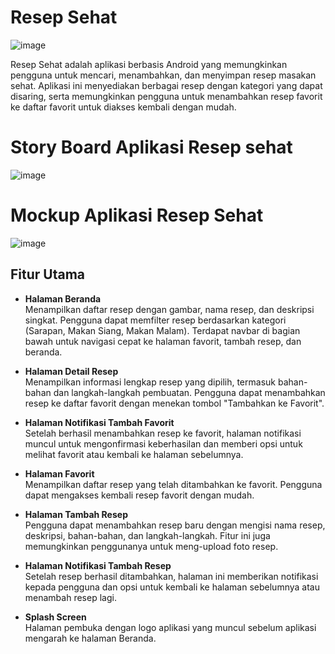 # Resep Sehat
![image](Gambar/logo.png)


Resep Sehat adalah aplikasi berbasis Android yang memungkinkan pengguna untuk mencari, menambahkan, dan menyimpan resep masakan sehat. Aplikasi ini menyediakan berbagai resep dengan kategori yang dapat disaring, serta memungkinkan pengguna untuk menambahkan resep favorit ke daftar favorit untuk diakses kembali dengan mudah.

# Story Board Aplikasi Resep sehat
![image](https://github.com/user-attachments/assets/74e88950-2a21-4f4b-90db-2f4d7c3fcad3)


# Mockup Aplikasi Resep Sehat
![image](https://github.com/user-attachments/assets/383d19f0-9a16-485d-815c-6b319519e8ed)



## Fitur Utama

- **Halaman Beranda**  
  Menampilkan daftar resep dengan gambar, nama resep, dan deskripsi singkat. Pengguna dapat memfilter resep berdasarkan kategori (Sarapan, Makan Siang, Makan Malam). Terdapat navbar di bagian bawah untuk navigasi cepat ke halaman favorit, tambah resep, dan beranda.

- **Halaman Detail Resep**  
  Menampilkan informasi lengkap resep yang dipilih, termasuk bahan-bahan dan langkah-langkah pembuatan. Pengguna dapat menambahkan resep ke daftar favorit dengan menekan tombol "Tambahkan ke Favorit".

- **Halaman Notifikasi Tambah Favorit**  
  Setelah berhasil menambahkan resep ke favorit, halaman notifikasi muncul untuk mengonfirmasi keberhasilan dan memberi opsi untuk melihat favorit atau kembali ke halaman sebelumnya.

- **Halaman Favorit**  
  Menampilkan daftar resep yang telah ditambahkan ke favorit. Pengguna dapat mengakses kembali resep favorit dengan mudah.

- **Halaman Tambah Resep**  
  Pengguna dapat menambahkan resep baru dengan mengisi nama resep, deskripsi, bahan-bahan, dan langkah-langkah. Fitur ini juga memungkinkan penggunanya untuk meng-upload foto resep.

- **Halaman Notifikasi Tambah Resep**  
  Setelah resep berhasil ditambahkan, halaman ini memberikan notifikasi kepada pengguna dan opsi untuk kembali ke halaman sebelumnya atau menambah resep lagi.

- **Splash Screen**  
  Halaman pembuka dengan logo aplikasi yang muncul sebelum aplikasi mengarah ke halaman Beranda.


